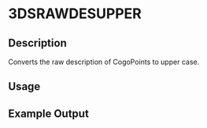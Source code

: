 # 3DSRAWDESUPPER

## Description

Converts the raw description of CogoPoints to upper case.

## Usage

## Example Output
```
```
